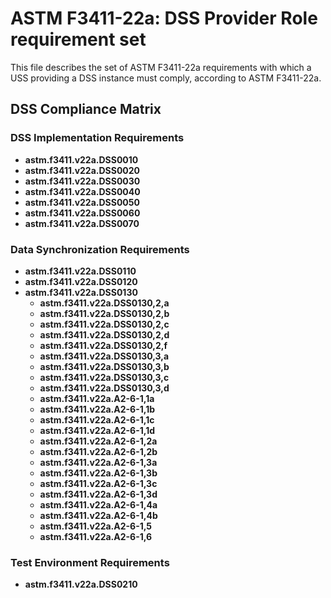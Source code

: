 # ASTM F3411-22a: DSS Provider Role requirement set

This file describes the set of ASTM F3411-22a requirements with which a USS providing a DSS instance must comply, according to ASTM F3411-22a.

## DSS Compliance Matrix

### DSS Implementation Requirements

* **astm.f3411.v22a.DSS0010**
* **astm.f3411.v22a.DSS0020**
* **astm.f3411.v22a.DSS0030**
* **astm.f3411.v22a.DSS0040**
* **astm.f3411.v22a.DSS0050**
* **astm.f3411.v22a.DSS0060**
* **astm.f3411.v22a.DSS0070**

### Data Synchronization Requirements

* **astm.f3411.v22a.DSS0110**
* **astm.f3411.v22a.DSS0120**
* **astm.f3411.v22a.DSS0130**
    * **astm.f3411.v22a.DSS0130,2,a**
    * **astm.f3411.v22a.DSS0130,2,b**
    * **astm.f3411.v22a.DSS0130,2,c**
    * **astm.f3411.v22a.DSS0130,2,d**
    * **astm.f3411.v22a.DSS0130,2,f**
    * **astm.f3411.v22a.DSS0130,3,a**
    * **astm.f3411.v22a.DSS0130,3,b**
    * **astm.f3411.v22a.DSS0130,3,c**
    * **astm.f3411.v22a.DSS0130,3,d**
    * **astm.f3411.v22a.A2-6-1,1a**
    * **astm.f3411.v22a.A2-6-1,1b**
    * **astm.f3411.v22a.A2-6-1,1c**
    * **astm.f3411.v22a.A2-6-1,1d**
    * **astm.f3411.v22a.A2-6-1,2a**
    * **astm.f3411.v22a.A2-6-1,2b**
    * **astm.f3411.v22a.A2-6-1,3a**
    * **astm.f3411.v22a.A2-6-1,3b**
    * **astm.f3411.v22a.A2-6-1,3c**
    * **astm.f3411.v22a.A2-6-1,3d**
    * **astm.f3411.v22a.A2-6-1,4a**
    * **astm.f3411.v22a.A2-6-1,4b**
    * **astm.f3411.v22a.A2-6-1,5**
    * **astm.f3411.v22a.A2-6-1,6**

### Test Environment Requirements

* **astm.f3411.v22a.DSS0210**
